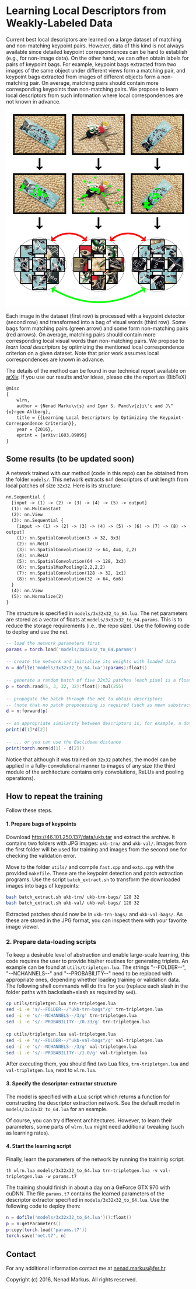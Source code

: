 # Learning Local Descriptors from Weakly-Labeled Data

Current best local descriptors are learned on a large dataset of matching and non-matching keypoint pairs.
However, data of this kind is not always available since detailed keypoint correspondences can be hard to establish (e.g., for non-image data).
On the other hand, we can often obtain labels for pairs of keypoint bags.
For example, keypoint bags extracted from two images of the same object under different views form a matching pair, and keypoint bags extracted from images of different objects form a non-matching pair.
On average, matching pairs should contain more corresponding keypoints than non-matching pairs.
We propose to learn local descriptors from such information where local correspondences are not known in advance.

<center><img src="teaser.png" alt="Teaser" style="width: 512px;"/></center>

Each image in the dataset (first row) is processed with a keypoint detector (second row) and transformed into a bag of visual words (third row).
Some bags form matching pairs (green arrow) and some form non-matching pairs (red arrows).
On average, matching pairs should contain more corresponding local visual words than non-matching pairs.
We propose to *learn local descriptors* by optimizing the mentioned local correspondence criterion on a given dataset.
Note that prior work assumes local correspondences are known in advance.

The details of the method can be found in our technical report available on [arXiv](http://arxiv.org/abs/1603.09095).
If you use our results and/or ideas, please cite the report as (BibTeX)

```
@misc
{
	wlrn,
	author = {Nenad Marku\v{s} and Igor S. Pand\v{z}i\'c and J\"{o}rgen Ahlberg},
	title = {{Learning Local Descriptors by Optimizing the Keypoint-Correspondence Criterion}},
	year = {2016},
	eprint = {arXiv:1603.09095}
}
```

## Some results (to be updated soon)

A network trained with our method (code in this repo) can be obtained from the folder `models/`.
This network extracts `64f` descriptors of unit length from local patches of size `32x32`.
Here is its structure:

```
nn.Sequential {
  [input -> (1) -> (2) -> (3) -> (4) -> (5) -> output]
  (1): nn.MulConstant
  (2): nn.View
  (3): nn.Sequential {
    [input -> (1) -> (2) -> (3) -> (4) -> (5) -> (6) -> (7) -> (8) -> output]
    (1): nn.SpatialConvolution(3 -> 32, 3x3)
    (2): nn.ReLU
    (3): nn.SpatialConvolution(32 -> 64, 4x4, 2,2)
    (4): nn.ReLU
    (5): nn.SpatialConvolution(64 -> 128, 3x3)
    (6): nn.SpatialMaxPooling(2,2,2,2)
    (7): nn.SpatialConvolution(128 -> 32, 1x1)
    (8): nn.SpatialConvolution(32 -> 64, 6x6)
  }
  (4): nn.View
  (5): nn.Normalize(2)
}
```

The structure is specified in `models/3x32x32_to_64.lua`.
The net parameters are stored as a vector of floats at `models/3x32x32_to_64.params`.
This is to reduce the storage requirements (i.e., the repo size).
Use the following code to deploy and use the net.

```lua
-- load the network parameters first
params = torch.load('models/3x32x32_to_64.params')

-- create the network and initialize its weights with loaded data
n = dofile('models/3x32x32_to_64.lua')(params):float()

-- generate a random batch of five 32x32 patches (each pixel is a float from [0, 255])
p = torch.rand(5, 3, 32, 32):float():mul(255)

-- propagate the batch through the net to obtain descriptors
-- (note that no patch prepocessing is required (such as mean substraction))
d = n:forward(p)

-- an appropriate similarity between descriptors is, for example, a dot product ...
print(d[1]*d[2])

-- ... or you can use the Euclidean distance
print(torch.norm(d[1] - d[2]))
```

Notice that although it was trained on `32x32` patches, the model can be applied in a fully-convolutional manner to images of any size (the third module of the architecture contains only convolutions, ReLUs and pooling operations).

## How to repeat the training

Follow these steps.

#### 1. Prepare bags of keypoints

Download <http://46.101.250.137/data/ukb.tar> and extract the archive.
It contains two folders with JPG images: `ukb-trn/` and `ukb-val/`.
Images from the first folder will be used for training and images from the second one for checking the validation error.

Move to the folder `utils/` and compile `fast.cpp` and `extp.cpp` with the provided `makefile`.
These are the keypoint detection and patch extraction programs.
Use the script `batch_extract.sh` to transform the downloaded images into bags of keypoints:
```bash
bash batch_extract.sh ukb-trn/ ukb-trn-bags/ 128 32
bash batch_extract.sh ukb-val/ ukb-val-bags/ 128 32
```

Extracted patches should now be in `ukb-trn-bags/` and `ukb-val-bags/`.
As these are stored in the JPG format, you can inspect them with your favorite image viewer.

### 2. Prepare data-loading scripts

To keep a desirable level of abstraction and enable large-scale learning, this code requires the user to provide his/her routines for generating triplets.
An example can be found at `utils/tripletgen.lua`.
The strings "--FOLDER--", "--NCHANNELS--" and "--PROBABILITY--" need to be replaced with appropriate ones, depending whether loading training or validation data.
The following shell commands will do this for you (replace each slash in the folder paths with backslash+slash as required by `sed`).
```bash
cp utils/tripletgen.lua trn-tripletgen.lua
sed -i -e 's/--FOLDER--/"ukb-trn-bags"/g' trn-tripletgen.lua
sed -i -e 's/--NCHANNELS--/3/g' trn-tripletgen.lua
sed -i -e 's/--PROBABILITY--/0.33/g' trn-tripletgen.lua

cp utils/tripletgen.lua val-tripletgen.lua
sed -i -e 's/--FOLDER--/"ukb-val-bags"/g' val-tripletgen.lua
sed -i -e 's/--NCHANNELS--/3/g' val-tripletgen.lua
sed -i -e 's/--PROBABILITY--/1.0/g' val-tripletgen.lua
```

After executing them, you should find two Lua files, `trn-tripletgen.lua` and `val-tripletgen.lua`, next to `wlrn.lua`.

#### 3. Specify the descriptor-extractor structure

The model is specified with a Lua script which returns a function for constructing the descriptor extraction network.
See the default model in `models/3x32x32_to_64.lua` for an example.

Of course, you can try different architectures.
However, to learn their parameters, some parts of `wlrn.lua` might need additional tweaking (such as learning rates).

#### 4. Start the learning script

Finally, learn the parameters of the network by running the traininig script:

	th wlrn.lua models/3x32x32_to_64.lua trn-tripletgen.lua -v val-tripletgen.lua -w params.t7

The training should finish in about a day on a GeForce GTX 970 with cuDNN.
The file `params.t7` contains the learned parameters of the descriptor extractor specified in `models/3x32x32_to_64.lua`.
Use the following code to deploy them:
```lua
n = dofile('models/3x32x32_to_64.lua')():float()
p = n:getParameters()
p:copy(torch.load('params.t7'))
torch.save('net.t7', n)
```

## Contact

For any additional information contact me at <nenad.markus@fer.hr>.

Copyright (c) 2016, Nenad Markus. All rights reserved.